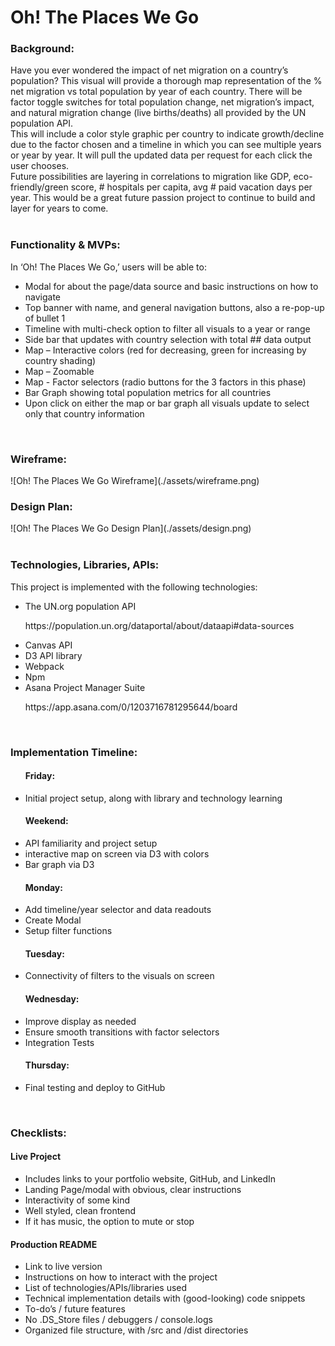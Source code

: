 <h1>Oh! The Places We Go</h1>

<section>
<h3>Background:</h3>
<div>
Have you ever wondered the impact of net migration on a country’s population? This visual will provide a thorough map representation of the % net migration vs total population by year of each country. There will be factor toggle switches for total population change, net migration’s impact, and natural migration change (live births/deaths) all provided by the UN population API. 
</div>
<div>
This will include a color style graphic per country to indicate growth/decline due to the factor chosen and a timeline in which you can see multiple years or year by year. It will pull the updated data per request for each click the user chooses. 
</div>
<div>
Future possibilities are layering in correlations to migration like GDP, eco-friendly/green score, # hospitals per capita, avg # paid vacation days per year. This would be a great future passion project to continue to build and layer for years to come. 
</div>
</section>

</br>

<section>
<h3>Functionality & MVPs:</h3>
<div>
In ‘Oh! The Places We Go,’ users will be able to:
	<ul>
		<li>Modal for about the page/data source and basic instructions on how to navigate</li>
		<li>Top banner with name, and general navigation buttons, also a re-pop-up of bullet 1</li>
		<li>Timeline with multi-check option to filter all visuals to a year or range</li>
		<li>Side bar that updates with country selection with total ## data output</li>
		<li>Map – Interactive colors (red for decreasing, green for increasing by country shading)</li>
		<li>Map – Zoomable</li>
		<li>Map - Factor selectors (radio buttons for the 3 factors in this phase)</li>
		<li>Bar Graph showing total population metrics for all countries</li>
		<li>Upon click on either the map or bar graph all visuals update to select only that country information</li>
	</ul>
</div>
</section>

</br>

<section>
<h3>Wireframe:</h3>
![Oh! The Places We Go Wireframe](./assets/wireframe.png)
</section>

<section>
<h3>Design Plan: </h3>
![Oh! The Places We Go Design Plan](./assets/design.png)
</section>

</br>
<section>
<h3>Technologies, Libraries, APIs:</h3>
<div>This project is implemented with the following technologies:
	<ul>
		<li>The UN.org population API </li> <p>https://population.un.org/dataportal/about/dataapi#data-sources</p>
		<li>Canvas API</li>
		<li>D3 API library</li>
		<li>Webpack</li>
		<li>Npm</li>
		<li>Asana Project Manager Suite</li> <p>https://app.asana.com/0/1203716781295644/board</p>
	</ul>
</div>
</section>

</br>

<section>
<h3>Implementation Timeline:</h3>
<ul>
	<h4>Friday:</h4>
		<li>Initial project setup, along with library and technology learning</li>
	<h4>Weekend: </h4>
		<li>API familiarity and project setup</li>
		<li>interactive map on screen via D3 with colors</li>
		<li>Bar graph via D3</li>
	<h4>Monday: </h4>
		<li>Add timeline/year selector and data readouts</li>
		<li>Create Modal</li>
		<li>Setup filter functions</li>
	<h4>Tuesday: </h4>
		<li>Connectivity of filters to the visuals on screen</li>
	<h4>Wednesday: </h4>
		<li>Improve display as needed</li>
		<li>Ensure smooth transitions with factor selectors</li>
		<li>Integration Tests</li>
	<h4>Thursday: </h4>
		<li>Final testing and deploy to GitHub</li
</ul>
</section>

</br>

<section>
<h3>Checklists:</h3>
<h4>Live Project</h4>
	<ul>
		<li>Includes links to your portfolio website, GitHub, and LinkedIn</li>
		<li>Landing Page/modal with obvious, clear instructions</li>
		<li>Interactivity of some kind</li>
		<li>Well styled, clean frontend</li>
		<li>If it has music, the option to mute or stop</li>
	</ul>
<h4>Production README</h4>
	<ul>
		<li>Link to live version</li>
		<li>Instructions on how to interact with the project</li>
		<li>List of technologies/APIs/libraries used</li>
		<li>Technical implementation details with (good-looking) code snippets</li>
		<li>To-do’s / future features</li>
		<li>No .DS_Store files / debuggers / console.logs</li>
		<li>Organized file structure, with /src and /dist directories</li>
	</ul>
</section>